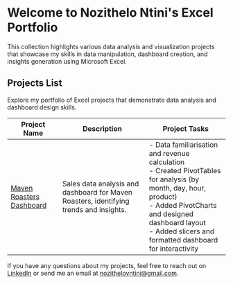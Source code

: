 # Welcome to Nozithelo Ntini's Excel Portfolio
This collection highlights various data analysis and visualization projects that showcase my skills in data manipulation, dashboard creation, and insights generation using Microsoft Excel.

## Projects List
Explore my portfolio of Excel projects that demonstrate data analysis and dashboard design skills.


| Project Name                  | Description                              | Project Tasks                                      |
|-------------------------------|------------------------------------------|----------------------------------------------------|
| [Maven Roasters Dashboard](https://github.com/NozitheloNtini/Excel-Portfolio/blob/main/Maven%20Roasters%20Coffee%20Shop%20Sales.xlsx) | Sales data analysis and dashboard for Maven Roasters, identifying trends and insights. | - Data familiarisation and revenue calculation<br>- Created PivotTables for analysis (by month, day, hour, product)<br>- Added PivotCharts and designed dashboard layout<br>- Added slicers and formatted dashboard for interactivity|

If you have any questions about my projects, feel free to reach out on [LinkedIn](https://www.linkedin.com/in/nozithelontini/) or send me an email at [nozithelovntini@gmail.com](mailto:nozithelovntini@gmail.com).
